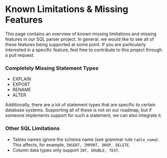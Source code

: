 Known Limitations & Missing Features
====================================

This page contains an overview of known missing limitations and missing features in our SQL parser project. In general, we would like to see all of these features being supported at some point. If you are particularly interested in a specific feature, feel free to contribute to this project through a pull request.

### Completely Missing Statement Types

  * EXPLAIN
  * EXPORT
  * RENAME
  * ALTER

Additionally, there are a lot of statement types that are specific to certain database systems. Supporting all of these is not on our roadmap, but if someone implements support for such a statement, we can also integrate it.

### Other SQL Limitations

 * Tables names ignore the schema name (see grammar rule `table_name`). This affects, for example, `INSERT, IMPORT, DROP, DELETE`.
 * Column data types only support `INT, DOUBLE, TEXT`.
